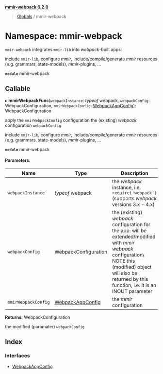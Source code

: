 **[mmir-webpack 6.2.0](../README.md)**

> [Globals](../README.md) / mmir-webpack

# Namespace: mmir-webpack

`mmir-webpack` integrates `mmir-lib` into _webpack_-built apps:

include `mmir-lib`, configure _mmir_, include/compile/generate _mmir_ resources
(e.g. grammars, state-models), _mmir_-plugins, ...

**`module`** mmir-webpack

## Callable

▸ **mmirWebpackFunc**(`webpackInstance`: *typeof* webpack, `webpackConfig`: WebpackConfiguration, `mmirWebpackConfig`: [WebpackAppConfig](../interfaces/mmir_webpack.webpackappconfig.md)): WebpackConfiguration

apply the `mmirWebpackConfig` configuration the (existing) _webpack_
configuration `webpackConfig`.

include `mmir-lib`, configure _mmir_, include/compile/generate _mmir_ resources
(e.g. grammars, state-models), _mmir_-plugins, ...

**`module`** mmir-webpack

#### Parameters:

Name | Type | Description |
------ | ------ | ------ |
`webpackInstance` | *typeof* webpack | the _webpack_ instance, i.e. `require('webpack')` (supports _webpack_ versions 3.x - 4.x)  |
`webpackConfig` | WebpackConfiguration | the (existing) _webpack_ configuration for the app: will be extended/modified with _mmir_                _webpack_ configuration\                 NOTE this (modified) object will also be returned by this function, i.e. it is an INOUT parameter  |
`mmirWebpackConfig` | [WebpackAppConfig](../interfaces/mmir_webpack.webpackappconfig.md) | the _mmir_ configuration  |

**Returns:** WebpackConfiguration

the modified (paramater) `webpackConfig`

## Index

### Interfaces

* [WebpackAppConfig](../interfaces/mmir_webpack.webpackappconfig.md)
